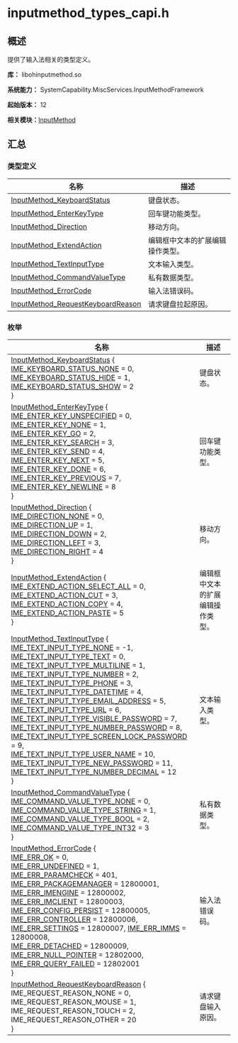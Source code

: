 # inputmethod_types_capi.h


## 概述

提供了输入法相关的类型定义。

**库：** libohinputmethod.so

**系统能力：** SystemCapability.MiscServices.InputMethodFramework

**起始版本：** 12

**相关模块：**[InputMethod](_input_method.md)


## 汇总


### 类型定义

| 名称 | 描述 | 
| -------- | -------- |
| [InputMethod_KeyboardStatus](_input_method.md#inputmethod_keyboardstatus) | 键盘状态。 | 
| [InputMethod_EnterKeyType](_input_method.md#inputmethod_enterkeytype) | 回车键功能类型。 | 
| [InputMethod_Direction](_input_method.md#inputmethod_direction) | 移动方向。 | 
| [InputMethod_ExtendAction](_input_method.md#inputmethod_extendaction) | 编辑框中文本的扩展编辑操作类型。 | 
| [InputMethod_TextInputType](_input_method.md#inputmethod_textinputtype) | 文本输入类型。 | 
| [InputMethod_CommandValueType](_input_method.md#inputmethod_commandvaluetype) | 私有数据类型。 | 
| [InputMethod_ErrorCode](_input_method.md#inputmethod_errorcode) | 输入法错误码。 | 
| [InputMethod_RequestKeyboardReason](_input_method.md#inputmethod_requestkeyboardreason) | 请求键盘拉起原因。 | 


### 枚举

| 名称 | 描述 | 
| -------- | -------- |
| [InputMethod_KeyboardStatus](_input_method.md#inputmethod_keyboardstatus) {<br/>[IME_KEYBOARD_STATUS_NONE](_input_method.md) = 0,<br/>[IME_KEYBOARD_STATUS_HIDE](_input_method.md) = 1,<br/>[IME_KEYBOARD_STATUS_SHOW](_input_method.md) = 2<br/>} | 键盘状态。 | 
| [InputMethod_EnterKeyType](_input_method.md#inputmethod_enterkeytype) {<br/>[IME_ENTER_KEY_UNSPECIFIED](_input_method.md) = 0,<br/>[IME_ENTER_KEY_NONE](_input_method.md) = 1,<br/>[IME_ENTER_KEY_GO](_input_method.md) = 2,<br/>[IME_ENTER_KEY_SEARCH](_input_method.md) = 3,<br/>[IME_ENTER_KEY_SEND](_input_method.md) = 4,<br/>[IME_ENTER_KEY_NEXT](_input_method.md) = 5,<br/>[IME_ENTER_KEY_DONE](_input_method.md) = 6,<br/>[IME_ENTER_KEY_PREVIOUS](_input_method.md) = 7,<br/>[IME_ENTER_KEY_NEWLINE](_input_method.md) = 8<br/>} | 回车键功能类型。 | 
| [InputMethod_Direction](_input_method.md#inputmethod_direction) {<br/>[IME_DIRECTION_NONE](_input_method.md) = 0,<br/>[IME_DIRECTION_UP](_input_method.md) = 1,<br/>[IME_DIRECTION_DOWN](_input_method.md) = 2,<br/>[IME_DIRECTION_LEFT](_input_method.md) = 3,<br/>[IME_DIRECTION_RIGHT](_input_method.md) = 4<br/>} | 移动方向。 | 
| [InputMethod_ExtendAction](_input_method.md#inputmethod_extendaction) {<br/>[IME_EXTEND_ACTION_SELECT_ALL](_input_method.md) = 0,<br/>[IME_EXTEND_ACTION_CUT](_input_method.md) = 3,<br/>[IME_EXTEND_ACTION_COPY](_input_method.md) = 4,<br/>[IME_EXTEND_ACTION_PASTE](_input_method.md) = 5<br/>} | 编辑框中文本的扩展编辑操作类型。 | 
| [InputMethod_TextInputType](_input_method.md#inputmethod_textinputtype) {<br/>[IME_TEXT_INPUT_TYPE_NONE](_input_method.md) = -1,<br/>[IME_TEXT_INPUT_TYPE_TEXT](_input_method.md) = 0,<br/>[IME_TEXT_INPUT_TYPE_MULTILINE](_input_method.md) = 1,<br/>[IME_TEXT_INPUT_TYPE_NUMBER](_input_method.md) = 2,<br/>[IME_TEXT_INPUT_TYPE_PHONE](_input_method.md) = 3,<br/>[IME_TEXT_INPUT_TYPE_DATETIME](_input_method.md) = 4,<br/>[IME_TEXT_INPUT_TYPE_EMAIL_ADDRESS](_input_method.md) = 5,<br/>[IME_TEXT_INPUT_TYPE_URL](_input_method.md) = 6,<br/>[IME_TEXT_INPUT_TYPE_VISIBLE_PASSWORD](_input_method.md) = 7,<br/>[IME_TEXT_INPUT_TYPE_NUMBER_PASSWORD](_input_method.md) = 8,<br/>[IME_TEXT_INPUT_TYPE_SCREEN_LOCK_PASSWORD](_input_method.md) = 9,<br/>[IME_TEXT_INPUT_TYPE_USER_NAME](_input_method.md) = 10,<br/>[IME_TEXT_INPUT_TYPE_NEW_PASSWORD](_input_method.md) = 11,<br/>[IME_TEXT_INPUT_TYPE_NUMBER_DECIMAL](_input_method.md) = 12<br/>} | 文本输入类型。 | 
| [InputMethod_CommandValueType](_input_method.md#inputmethod_commandvaluetype) {<br/>[IME_COMMAND_VALUE_TYPE_NONE](_input_method.md) = 0,<br/>[IME_COMMAND_VALUE_TYPE_STRING](_input_method.md) = 1,<br/>[IME_COMMAND_VALUE_TYPE_BOOL](_input_method.md) = 2,<br/>[IME_COMMAND_VALUE_TYPE_INT32](_input_method.md) = 3<br/>} | 私有数据类型。 | 
| [InputMethod_ErrorCode](_input_method.md#inputmethod_errorcode) {<br/>[IME_ERR_OK](_input_method.md) = 0,<br/>[IME_ERR_UNDEFINED](_input_method.md) = 1,<br/>[IME_ERR_PARAMCHECK](_input_method.md) = 401,<br/>[IME_ERR_PACKAGEMANAGER](_input_method.md) = 12800001,<br/>[IME_ERR_IMENGINE](_input_method.md) = 12800002,<br/>[IME_ERR_IMCLIENT](_input_method.md) = 12800003,<br/>[IME_ERR_CONFIG_PERSIST](_input_method.md) = 12800005,<br/>[IME_ERR_CONTROLLER](_input_method.md) = 12800006,<br/>[IME_ERR_SETTINGS](_input_method.md) = 12800007, [IME_ERR_IMMS](_input_method.md) = 12800008,<br/>[IME_ERR_DETACHED](_input_method.md) = 12800009,<br/>[IME_ERR_NULL_POINTER](_input_method.md) = 12802000,<br/>[IME_ERR_QUERY_FAILED](_input_method.md) = 12802001<br/>} | 输入法错误码。 | 
| [InputMethod_RequestKeyboardReason](_input_method.md#inputmethod_requestkeyboardreason) {<br/>IME_REQUEST_REASON_NONE = 0,<br/>IME_REQUEST_REASON_MOUSE = 1,<br/>IME_REQUEST_REASON_TOUCH = 2,<br/>IME_REQUEST_REASON_OTHER = 20<br/>} | 请求键盘输入原因。 | 

